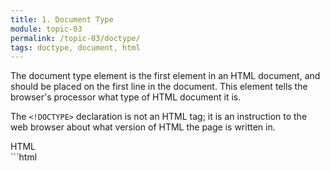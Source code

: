 ```yaml
---
title: 1. Document Type
module: topic-03
permalink: /topic-03/doctype/
tags: doctype, document, html
---
```


<div class="divider-heading"></div>

The document type element is the first element in an HTML document, and should be placed on the first line in the document. This element tells the browser's processor what type of HTML document it is.

The `<!DOCTYPE>` declaration is not an HTML tag; it is an instruction to the web browser about what version of HTML the page is written in.


<div id="code-heading">HTML</div>
```html
<!DOCTYPE html>

```
